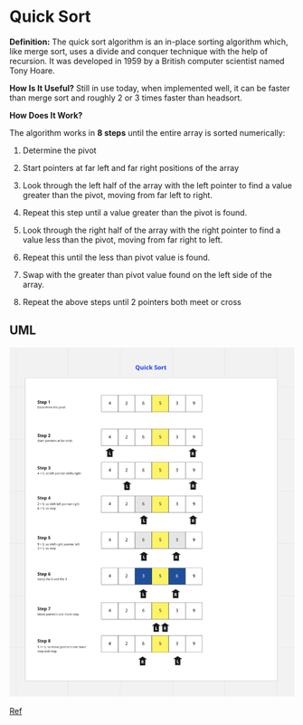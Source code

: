 # Quick Sort

**Definition:**
The quick sort algorithm is an in-place sorting algorithm which, like merge sort, uses a divide and conquer technique with the help of recursion.  It was developed in 1959 by a British computer scientist named Tony Hoare.

**How Is It Useful?** 
Still in use today, when implemented well, it can be faster than merge sort and roughly 2 or 3 times faster than headsort.

**How Does It Work?**

The algorithm works in **8 steps** until the entire array is sorted numerically:

1. Determine the pivot

1. Start pointers at far left and far right positions of the array

1. Look through the left half of the array with the left pointer to find a value greater than the pivot, moving from far left to right.  

1. Repeat this step until  a value greater than the pivot is found.

1. Look through the right half of the array with the right pointer to find a value less than the pivot, moving from far right to left.  

1. Repeat this until the less than pivot value is found.

1. Swap with the greater than pivot value found on the left side of the array.

1. Repeat the above steps until 2 pointers both meet or cross

## UML

![Quick Sort](quick-sort.png)



[Ref](https://medium.com/karuna-sehgal/a-quick-explanation-of-quick-sort-7d8e2563629b)
